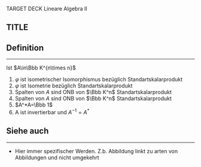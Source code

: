 
TARGET DECK
Lineare Algebra II

TITLE
--
## Definition
***
Ist $A\in\Bbb K^{n\times n}$
1. $\varphi$ ist isometrischer Isomorphismus bezüglich Standartskalarprodukt
2. $\varphi$ ist Isometrie bezüglich Standartskalarprodukt
3. Spalten von $A$ sind ONB von $\Bbb K^n$ Standartskalarprodukt
4. Spalten von $A$ sind ONB von $\Bbb K^n$ Standartskalarprodukt
5. $A^*A=\Bbb 1$
6. A ist invertierbar und $A^{-1}=A^*$
## Siehe auch
***
* Hier immer spezifischer Werden. Z.b. Abbildung linkt zu arten von Abbildungen und nicht umgekehrt